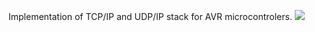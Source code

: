 Implementation of TCP/IP and UDP/IP stack for AVR microcontrolers.
<img src='https://avr-net.googlecode.com/files/avr-net.jpg' />